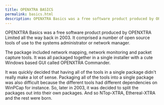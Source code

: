 ```yaml
---
title: OPENXTRA BASICS
permalink: basics.html
description: OPENXTRA Basics was a free software product produced by OPENXTRA Limited all the way back in 2003. It comprised a number of open source tools of use to the systems administrator or network manager. The package included network mapping, network monitoring and packet capture tools. It was all packaged together in a single installer with a cute Windows based GUI called OPENXTRA Commander.
---
```


OPENXTRA Basics was a free software product produced by OPENXTRA Limited all the way back in 2003. It comprised a number of open source tools of use to the systems administrator or network manager.

The package included network mapping, network monitoring and packet capture tools. It was all packaged together in a single installer with a cute Windows based GUI called OPENXTRA Commander.

It was quickly decided that having all of the tools in a single package didn't really make a lot of sense. Packaging all of the tools into a single package was also difficult because the different tools had different dependencies on WinPCap for instance. So, later in 2003, it was decided to split the packages out into their own packages. And so NTop-XTRA, Ethereal-XTRA and the rest were born.
